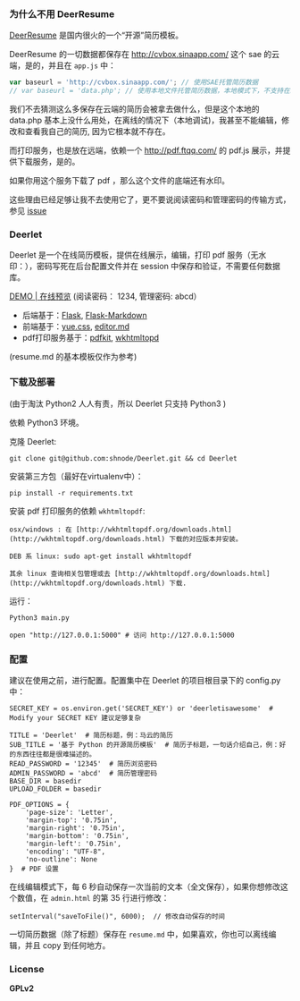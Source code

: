 ### 为什么不用 DeerResume

[DeerResume](https://github.com/geekcompany/DeerResume) 是国内很火的一个“开源”简历模板。

DeerResume 的一切数据都保存在 http://cvbox.sinaapp.com/ 这个 sae 的云端，是的，并且在 `app.js` 中：

```js
var baseurl = 'http://cvbox.sinaapp.com/'; // 使用SAE托管简历数据
// var baseurl = 'data.php'; // 使用本地文件托管简历数据，本地模式下，不支持在线编辑
```

我们不去猜测这么多保存在云端的简历会被拿去做什么，但是这个本地的 data.php 基本上没什么用处，在离线的情况下（本地调试)，我甚至不能编辑，修改和查看我自己的简历, 因为它根本就不存在。

而打印服务，也是放在远端，依赖一个 http://pdf.ftqq.com/ 的 pdf.js 展示，并提供下载服务，是的。

如果你用这个服务下载了 pdf ，那么这个文件的底端还有水印。

这些理由已经足够让我不去使用它了，更不要说阅读密码和管理密码的传输方式，参见 [issue](https://github.com/geekcompany/DeerResume/issues/12)

### Deerlet

Deerlet 是一个在线简历模板，提供在线展示，编辑，打印 pdf 服务（无水印：），密码写死在后台配置文件并在 session 中保存和验证，不需要任何数据库。

[DEMO | 在线预览](http://sinux.cc) (阅读密码： 1234, 管理密码: abcd）

- 后端基于：[Flask](https://github.com/mitsuhiko/flask),   [Flask-Markdown](https://github.com/dcolish/flask-markdown)
- 前端基于：[yue.css](https://github.com/lepture/yue.css),   [editor.md](https://github.com/pandao/editor.md)
- pdf打印服务基于：[pdfkit](https://github.com/JazzCore/python-pdfkit),   [wkhtmltopd](fhttp://wkhtmltopdf.org/)

(resume.md 的基本模板仅作为参考)

### 下载及部署

(由于淘汰 Python2 人人有责，所以 Deerlet 只支持 Python3 )

依赖 Python3 环境。

克隆 Deerlet:

    git clone git@github.com:shnode/Deerlet.git && cd Deerlet

安装第三方包（最好在virtualenv中）：

    pip install -r requirements.txt

安装 pdf 打印服务的依赖 `wkhtmltopdf`:

    osx/windows : 在 [http://wkhtmltopdf.org/downloads.html](http://wkhtmltopdf.org/downloads.html) 下载的对应版本并安装。

    DEB 系 linux: sudo apt-get install wkhtmltopdf

    其余 linux 查询相关包管理或去 [http://wkhtmltopdf.org/downloads.html](http://wkhtmltopdf.org/downloads.html) 下载.

运行：

    Python3 main.py

    open "http://127.0.0.1:5000" # 访问 http://127.0.0.1:5000

### 配置

建议在使用之前，进行配置。配置集中在 Deerlet 的项目根目录下的 config.py 中：


    SECRET_KEY = os.environ.get('SECRET_KEY') or 'deerletisawesome'  # Modify your SECRET KEY 建议足够复杂

    TITLE = 'Deerlet'  # 简历标题，例：马云的简历
    SUB_TITLE = '基于 Python 的开源简历模板'  # 简历子标题，一句话介绍自己，例：好的东西往往都是很难描述的。
    READ_PASSWORD = '12345'  # 简历浏览密码
    ADMIN_PASSWORD = 'abcd'  # 简历管理密码
    BASE_DIR = basedir
    UPLOAD_FOLDER = basedir

    PDF_OPTIONS = {
        'page-size': 'Letter',
        'margin-top': '0.75in',
        'margin-right': '0.75in',
        'margin-bottom': '0.75in',
        'margin-left': '0.75in',
        'encoding': "UTF-8",
        'no-outline': None
    }  # PDF 设置

在线编辑模式下，每 6 秒自动保存一次当前的文本（全文保存），如果你想修改这个数值，在 `admin.html` 的第 35 行进行修改：

    setInterval("saveToFile()", 6000);  // 修改自动保存的时间

一切简历数据（除了标题）保存在 `resume.md` 中，如果喜欢，你也可以离线编辑，并且 copy 到任何地方。

### License

**GPLv2**

